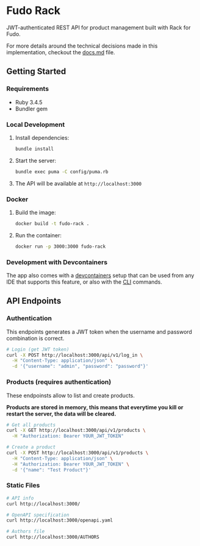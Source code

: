 # Fudo Rack

JWT-authenticated REST API for product management built with Rack for Fudo.

For more details around the technical decisions made in this implementation, checkout the [docs.md](./docs.md) file.

## Getting Started

### Requirements

- Ruby 3.4.5
- Bundler gem

### Local Development

1. Install dependencies:
   ```bash
   bundle install
   ```

2. Start the server:
   ```bash
   bundle exec puma -C config/puma.rb
   ```

3. The API will be available at `http://localhost:3000`

### Docker

1. Build the image:
   ```bash
   docker build -t fudo-rack .
   ```

2. Run the container:
   ```bash
   docker run -p 3000:3000 fudo-rack
   ```

### Development with Devcontainers

The app also comes with a [devcontainers](https://code.visualstudio.com/docs/devcontainers/containers) setup that can be used from any IDE that supports this feature, or also with the [CLI](https://code.visualstudio.com/docs/devcontainers/devcontainer-cli) commands.

## API Endpoints

### Authentication
This endpoints generates a JWT token when the username and password combination is correct.

```bash
# Login (get JWT token)
curl -X POST http://localhost:3000/api/v1/log_in \
  -H "Content-Type: application/json" \
  -d '{"username": "admin", "password": "password"}'
```

### Products (requires authentication)
These endpoinsts allow to list and create products.

**Products are stored in memory, this means that everytime you kill or restart the server, the data will be cleared.**

```bash
# Get all products
curl -X GET http://localhost:3000/api/v1/products \
  -H "Authorization: Bearer YOUR_JWT_TOKEN"

# Create a product
curl -X POST http://localhost:3000/api/v1/products \
  -H "Content-Type: application/json" \
  -H "Authorization: Bearer YOUR_JWT_TOKEN" \
  -d '{"name": "Test Product"}'
```

### Static Files
```bash
# API info
curl http://localhost:3000/

# OpenAPI specification
curl http://localhost:3000/openapi.yaml

# Authors file
curl http://localhost:3000/AUTHORS
```
